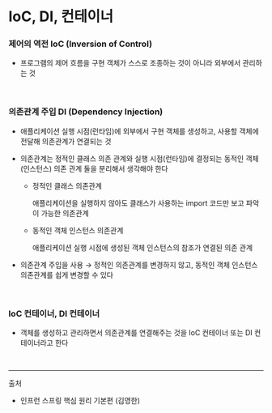 # IoC, DI, 컨테이너

### 제어의 역전 IoC (Inversion of Control)

- 프로그램의 제어 흐름을 구현 객체가 스스로 조종하는 것이 아니라 외부에서 관리하는 것

<br/>

### 의존관계 주입 DI (Dependency Injection)

- 애플리케이션 실행 시점(런타임)에 외부에서 구현 객체를 생성하고, 사용할 객체에 전달해 의존관계가 연결되는 것

- 의존관계는 정적인 클래스 의존 관계와 실행 시점(런타임)에 결정되는 동적인 객체(인스턴스) 의존 관계 둘을 분리해서 생각해야 한다
  - 정적인 클래스 의존관계
    
    애플리케이션을 실행하지 않아도 클래스가 사용하는 import 코드만 보고 파악이 가능한 의존관계

  - 동적인 객체 인스턴스 의존관계
    
    애플리케이션 실행 시점에 생성된 객체 인스턴스의 참조가 연결된 의존 관계

- 의존관계 주입을 사용 → 정적인 의존관계를 변경하지 않고, 동적인 객체 인스턴스 의존관계를 쉽게 변경할 수 있다

<br/>

### IoC 컨테이너, DI 컨테이너

- 객체를 생성하고 관리하면서 의존관계를 연결해주는 것을 IoC 컨테이너 또는 DI 컨테이너라고 한다

<br/>

---


출처

- 인프런 스프링 핵심 원리 기본편 (김영한)
